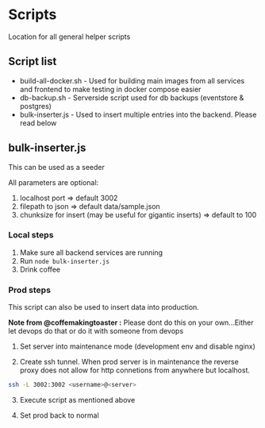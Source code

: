 # Scripts

Location for all general helper scripts

## Script list

- build-all-docker.sh - Used for building main images from all services and frontend to make testing in docker compose easier
- db-backup.sh - Serverside script used for db backups (eventstore & postgres)
- bulk-inserter.js - Used to insert multiple entries into the backend. Please read below

## bulk-inserter.js

This can be used as a seeder

All parameters are optional:

1. localhost port => default 3002
2. filepath to json => default data/sample.json
3. chunksize for insert (may be useful for gigantic inserts) => default to 100

### Local steps

1. Make sure all backend services are running
2. Run `node bulk-inserter.js `
3. Drink coffee

### Prod steps

This script can also be used to insert data into production.

**Note from @coffemakingtoaster :** Please dont do this on your own...Either let devops do that or do it with someone from devops

1. Set server into maintenance mode (development env and disable nginx)

2. Create ssh tunnel. When prod server is in maintenance the reverse proxy does not allow for http connetions from anywhere but localhost.

```sh
ssh -L 3002:3002 <username>@<server>
```

3. Execute script as mentioned above

4. Set prod back to normal
